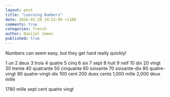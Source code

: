 ```yaml
---
layout: post
title: "Learning Numbers"
date: 2016-02-20 19:52:09 +1100
comments: true
categories: french
author: Danijel James
published: true
---
```

Numbers can seem easy, but they get hard really quickly!

1 un
2 deux
3 trois
4 quatre
5 cinq
6 six
7 sept
8 huit
9 neif
10 dix
20 vingt
30 trente
40 quatrante
50 cinquante
60 soixante
70 soixante-dix
80 quatre-vingt
90 quatre-vingt-dix
100 cent
200 duex cents
1,000 mille
2,000 deux mille

1780 mille sept cent quatre vingt
